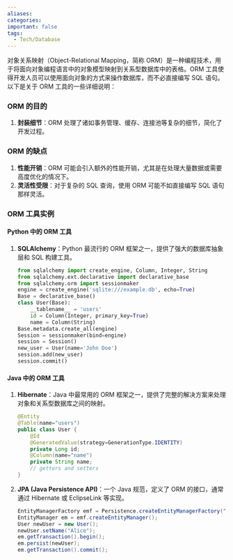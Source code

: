 ```yaml
---
aliases: 
categories: 
important: false
tags:
  - Tech/Database
---
```

对象关系映射（Object-Relational Mapping，简称 ORM）是一种编程技术，用于将面向对象编程语言中的对象模型映射到关系型数据库中的表格。ORM 工具使得开发人员可以使用面向对象的方式来操作数据库，而不必直接编写 SQL 语句。以下是关于 ORM 工具的一些详细说明：
### ORM 的目的
1. **封装细节**：ORM 处理了诸如事务管理、缓存、连接池等复杂的细节，简化了开发过程。
### ORM 的缺点
1. **性能开销**：ORM 可能会引入额外的性能开销，尤其是在处理大量数据或需要高度优化的情况下。
2. **灵活性受限**：对于复杂的 SQL 查询，使用 ORM 可能不如直接编写 SQL 语句那样灵活。
### ORM 工具实例
#### Python 中的 ORM 工具
1. **SQLAlchemy**：Python 最流行的 ORM 框架之一，提供了强大的数据库抽象层和 SQL 构建工具。
   ```python
   from sqlalchemy import create_engine, Column, Integer, String
   from sqlalchemy.ext.declarative import declarative_base
   from sqlalchemy.orm import sessionmaker
   engine = create_engine('sqlite:///example.db', echo=True)
   Base = declarative_base()
   class User(Base):
       __tablename__ = 'users'
       id = Column(Integer, primary_key=True)
       name = Column(String)
   Base.metadata.create_all(engine)
   Session = sessionmaker(bind=engine)
   session = Session()
   new_user = User(name='John Doe')
   session.add(new_user)
   session.commit()
   ```
#### Java 中的 ORM 工具
1. **Hibernate**：Java 中最常用的 ORM 框架之一，提供了完整的解决方案来处理对象和关系型数据库之间的映射。
   ```java
   @Entity
   @Table(name="users")
   public class User {
       @Id
       @GeneratedValue(strategy=GenerationType.IDENTITY)
       private Long id;
       @Column(name="name")
       private String name;
       // getters and setters
   }
   ```
2. **JPA (Java Persistence API)**：一个 Java 规范，定义了 ORM 的接口，通常通过 Hibernate 或 EclipseLink 等实现。
   ```java
   EntityManagerFactory emf = Persistence.createEntityManagerFactory("unitName");
   EntityManager em = emf.createEntityManager();
   User newUser = new User();
   newUser.setName("Alice");
   em.getTransaction().begin();
   em.persist(newUser);
   em.getTransaction().commit();
   ```

